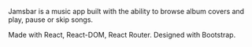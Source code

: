 Jamsbar is a music app built with the ability to browse album covers and play, pause or skip songs.


Made with React, React-DOM, React Router.
Designed with Bootstrap.
